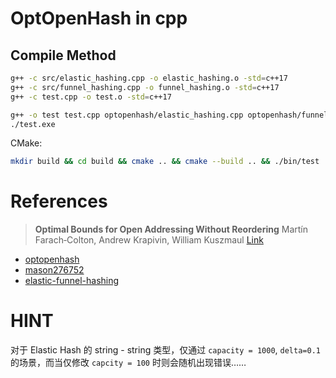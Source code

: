 # OptOpenHash in cpp

## Compile Method

```bash
g++ -c src/elastic_hashing.cpp -o elastic_hashing.o -std=c++17
g++ -c src/funnel_hashing.cpp -o funnel_hashing.o -std=c++17
g++ -c test.cpp -o test.o -std=c++17

g++ -o test test.cpp optopenhash/elastic_hashing.cpp optopenhash/funnel_hashing.cpp -std=c++17
./test.exe
```

CMake:

```bash
mkdir build && cd build && cmake .. && cmake --build .. && ./bin/test
```

# References

> **Optimal Bounds for Open Addressing Without Reordering**
> Martín Farach‐Colton, Andrew Krapivin, William Kuszmaul
> [Link](https://arxiv.org/pdf/2501.02305)

- [optopenhash](https://github.com/sternma/optopenhash)
- [mason276752](https://gist.github.com/mason276752/001b5c5eab686ef85b61ef04bcc46551)
- [elastic-funnel-hashing](https://github.com/ascv0228/elastic-funnel-hashing)


# HINT

对于 Elastic Hash 的 string - string 类型，仅通过 `capacity = 1000`, `delta=0.1` 的场景，而当仅修改 `capcity = 100` 时则会随机出现错误……

